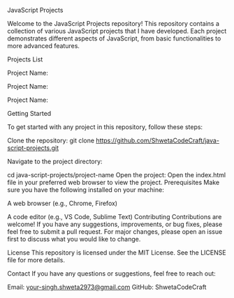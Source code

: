 JavaScript Projects


Welcome to the JavaScript Projects repository! This repository contains a collection of various JavaScript projects that I have developed. Each project demonstrates different aspects of JavaScript, from basic functionalities to more advanced features.

Projects List


Project Name: 

Project Name: 

Project Name: 


Getting Started

To get started with any project in this repository, follow these steps:

Clone the repository:
git clone https://github.com/ShwetaCodeCraft/java-script-projects.git

Navigate to the project directory:

cd java-script-projects/project-name
Open the project:
Open the index.html file in your preferred web browser to view the project.
Prerequisites
Make sure you have the following installed on your machine:

A web browser (e.g., Chrome, Firefox)

A code editor (e.g., VS Code, Sublime Text)
Contributing
Contributions are welcome! If you have any suggestions, improvements, or bug fixes, please feel free to submit a pull request. For major changes, please open an issue first to discuss what you would like to change.

License
This repository is licensed under the MIT License. See the LICENSE file for more details.

Contact
If you have any questions or suggestions, feel free to reach out:

Email: your-singh.shweta2973@gmail.com
GitHub: ShwetaCodeCraft
